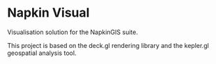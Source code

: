 # Napkin Visual
Visualisation solution for the NapkinGIS suite.

This project is based on the deck.gl rendering library and the kepler.gl geospatial analysis tool.

